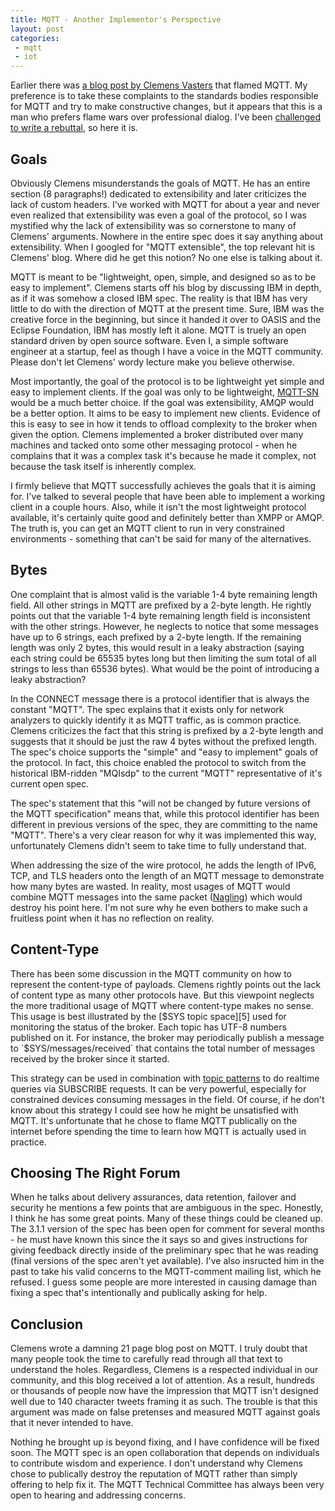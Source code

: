 ```yaml
---
title: MQTT - Another Implementor's Perspective
layout: post
categories:
 - mqtt
 - iot
---
```


Earlier there was [a blog post by Clemens Vasters][1] that flamed MQTT. My preference is to take these complaints to the standards bodies responsible for MQTT and try to make constructive changes, but it appears that this is a man who prefers flame wars over professional dialog. I've been [challenged to write a rebuttal][2], so here it is.


Goals
-----

Obviously Clemens misunderstands the goals of MQTT. He has an entire section (8 paragraphs!) dedicated to extensibility and later criticizes the lack of custom headers. I've worked with MQTT for about a year and never even realized that extensibility was even a goal of the protocol, so I was mystified why the lack of extensibility was so cornerstone to many of Clemens' arguments. Nowhere in the entire spec does it say anything about extensibility. When I googled for "MQTT extensible", the top relevant hit is Clemens' blog. Where did he get this notion? No one else is talking about it.

MQTT is meant to be "lightweight, open, simple, and designed so as to be easy to implement". Clemens starts off his blog by discussing IBM in depth, as if it was somehow a closed IBM spec. The reality is that IBM has very little to do with the direction of MQTT at the present time. Sure, IBM was the creative force in the beginning, but since it handed it over to OASIS and the Eclipse Foundation, IBM has mostly left it alone. MQTT is truely an open standard driven by open source software. Even I, a simple software engineer at a startup, feel as though I have a voice in the MQTT community. Please don't let Clemens' wordy lecture make you believe otherwise.

Most importantly, the goal of the protocol is to be lightweight yet simple and easy to implement clients. If the goal was only to be lightweight, [MQTT-SN][4] would be a much better choice. If the goal was extensibility, AMQP would be a better option. It aims to be easy to implement new clients. Evidence of this is easy to see in how it tends to offload complexity to the broker when given the option. Clemens implemented a broker distributed over many machines and tacked onto some other messaging protocol - when he complains that it was a complex task it's because he made it complex, not because the task itself is inherently complex.

I firmly believe that MQTT successfully achieves the goals that it is aiming for. I've talked to several people that have been able to implement a working client in a couple hours. Also, while it isn't the most lightweight protocol available, it's certainly quite good and definitely better than XMPP or AMQP. The truth is, you can get an MQTT client to run in very constrained environments - something that can't be said for many of the alternatives. 


Bytes
-----

One complaint that is almost valid is the variable 1-4 byte remaining length field. All other strings in MQTT are prefixed by a 2-byte length. He rightly points out that the variable 1-4 byte remaining length field is inconsistent with the other strings. However, he neglects to notice that some messages have up to 6 strings, each prefixed by a 2-byte length. If the remaining length was only 2 bytes, this would result in a leaky abstraction (saying each string could be 65535 bytes long but then limiting the sum total of all strings to less than 65536 bytes). What would be the point of introducing a leaky abstraction?

In the CONNECT message there is a protocol identifier that is always the constant "MQTT". The spec explains that it exists only for network analyzers to quickly identify it as MQTT traffic, as is common practice. Clemens criticizes the fact that this string is prefixed by a 2-byte length and suggests that it should be just the raw 4 bytes without the prefixed length. The spec's choice supports the "simple" and "easy to implement" goals of the protocol. In fact, this choice enabled the protocol to switch from the historical IBM-ridden "MQIsdp" to the current "MQTT" representative of it's current open spec. 

The spec's statement that this "will not be changed by future versions of the MQTT specification" means that, while this protocol identifier has been different in previous versions of the spec, they are committing to the name "MQTT". There's a very clear reason for why it was implemented this way, unfortunately Clemens didn't seem to take time to fully understand that.

When addressing the size of the wire protocol, he adds the length of IPv6, TCP, and TLS headers onto the length of an MQTT message to demonstrate how many bytes are wasted. In reality, most usages of MQTT would combine MQTT messages into the same packet ([Nagling][7]) which would destroy his point here. I'm not sure why he even bothers to make such a fruitless point when it has no reflection on reality.


Content-Type
------------

There has been some discussion in the MQTT community on how to represent the content-type of payloads. Clemens rightly points out the lack of content type as many other protocols have. But this viewpoint neglects the more traditional usage of MQTT where content-type makes no sense. This usage is best illustrated by the [$SYS topic space][5] used for monitoring the status of the broker. Each topic has UTF-8 numbers published on it. For instance, the broker may periodically publish a message to `$SYS/messages/received` that contains the total number of messages received by the broker since it started.

This strategy can be used in combination with [topic patterns][6] to do realtime queries via SUBSCRIBE requests. It can be very powerful, especially for constrained devices consuming messages in the field. Of course, if he don't know about this strategy I could see how he might be unsatisfied with MQTT. It's unfortunate that he chose to flame MQTT publically on the internet before spending the time to learn how MQTT is actually used in practice.



Choosing The Right Forum
------------------------

When he talks about delivery assurances, data retention, failover and security he mentions a few points that are ambiguous in the spec. Honestly, I think he has some great points. Many of these things could be cleaned up. The 3.1.1 version of the spec has been open for comment for several months - he must have known this since the it says so and gives instructions for giving feedback directly inside of the preliminary spec that he was reading (final versions of the spec aren't yet available). I've also insructed him in the past to take his valid concerns to the MQTT-comment mailing list, which he refused. I guess some people are more interested in causing damage than fixing a spec that's intentionally and publically asking for help.



Conclusion
----------

Clemens wrote a damning 21 page blog post on MQTT. I truly doubt that many people took the time to carefully read through all that text to understand the holes. Regardless, Clemens is a respected individual in our community, and this blog received a lot of attention. As a result, hundreds or thousands of people now have the impression that MQTT isn't designed well due to 140 character tweets framing it as such. The trouble is that this argument was made on false pretenses and measured MQTT against goals that it never intended to have. 

Nothing he brought up is beyond fixing, and I have confidence will be fixed soon. The MQTT spec is an open collaboration that depends on individuals to contribute wisdom and experience. I don't understand why Clemens chose to publically destroy the reputation of MQTT rather than simply offering to help fix it. The MQTT Technical Committee has always been very open to hearing and addressing concerns. 



 [1]: http://vasters.com/clemensv/2014/06/02/MQTT+An+Implementers+Perspective.aspx
 [2]: https://twitter.com/kellabyte/status/473472640364331008
 [3]: https://twitter.com/kellogh/statuses/464063809552797697
 [4]: http://mqtt.org/new/wp-content/uploads/2009/06/MQTT-SN_spec_v1.2.pdf
 [5]: https://github.com/mqtt/mqtt.github.io/wiki/SYS-Topics
 [6]: https://github.com/mqtt/mqtt.github.io/wiki/topic_format
 [7]: http://en.wikipedia.org/wiki/Nagle's_algorithm
